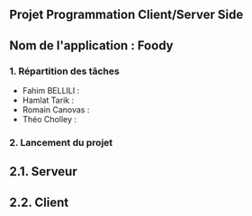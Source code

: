 ## Projet Programmation Client/Server Side
## Nom de l'application : Foody
### 1. Répartition des tâches
* Fahim BELLILI  : 
* Hamlat Tarik   :
* Romain Canovas :
* Théo Cholley   :
### 2. Lancement du projet 
## 2.1. Serveur
## 2.2. Client
